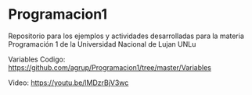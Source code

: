 # Programacion1
Repositorio para los ejemplos y actividades desarrolladas para la materia Programación 1 de la Universidad Nacional de Lujan UNLu


Variables
Codigo: https://github.com/agrup/Programacion1/tree/master/Variables

Video: https://youtu.be/lMDzrBjV3wc 
